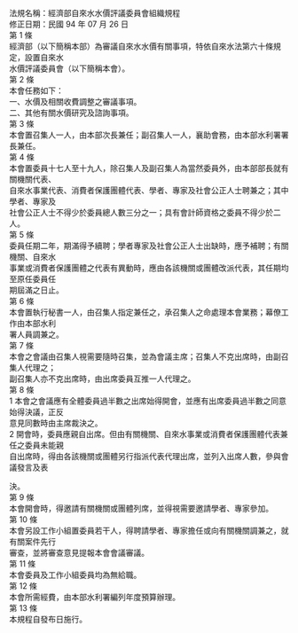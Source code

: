 法規名稱：經濟部自來水水價評議委員會組織規程  
修正日期：民國 94 年 07 月 26 日  
第 1 條  
經濟部（以下簡稱本部）為審議自來水水價有關事項，特依自來水法第六十條規定，設置自來水  
水價評議委員會（以下簡稱本會）。  
第 2 條  
本會任務如下：  
一、水價及相關收費調整之審議事項。  
二、其他有關水價研究及諮詢事項。  
第 3 條  
本會置召集人一人，由本部次長兼任；副召集人一人，襄助會務，由本部水利署署長兼任。  
第 4 條  
本會置委員十七人至十九人，除召集人及副召集人為當然委員外，由本部部長就有關機關代表、  
自來水事業代表、消費者保護團體代表、學者、專家及社會公正人士聘兼之；其中學者、專家及  
社會公正人士不得少於委員總人數三分之一；具有會計師資格之委員不得少於二人。  
第 5 條  
委員任期二年，期滿得予續聘；學者專家及社會公正人士出缺時，應予補聘；有關機關、自來水  
事業或消費者保護團體之代表有異動時，應由各該機關或團體改派代表，其任期均至原任委員任  
期屆滿之日止。  
第 6 條  
本會置執行秘書一人，由召集人指定兼任之，承召集人之命處理本會業務；幕僚工作由本部水利  
署人員調兼之。  
第 7 條  
本會之會議由召集人視需要隨時召集，並為會議主席；召集人不克出席時，由副召集人代理之；  
副召集人亦不克出席時，由出席委員互推一人代理之。  
第 8 條  
1 本會之會議應有全體委員過半數之出席始得開會，並應有出席委員過半數之同意始得決議，正反  
意見同數時由主席裁決之。  
2 開會時，委員應親自出席。但由有關機關、自來水事業或消費者保護團體代表兼任之委員未能親  
自出席時，得由各該機關或團體另行指派代表代理出席，並列入出席人數，參與會議發言及表  


決。  
第 9 條  
本會開會時，得邀請有關機關或團體列席，並得視需要邀請學者、專家參加。  
第 10 條  
本會另設工作小組置委員若干人，得聘請學者、專家擔任或向有關機關調兼之，就有關案件先行  
審查，並將審查意見提報本會會議審議。  
第 11 條  
本會委員及工作小組委員均為無給職。  
第 12 條  
本會所需經費，由本部水利署編列年度預算辦理。  
第 13 條  
本規程自發布日施行。  


